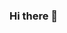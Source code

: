 ### Hi there 👋

<!--


- 🔭 I’m currently working on learning anything I can about AI/ML and how I can use it to make change in healthcare.
- 🌱 I’m currently learning neural networks and deep learning.
- 👯 I’m looking to collaborate on anything healthcare related.
- 🤔 I’m looking for help with any of the above topics.
- 💬 Ask me about anything medication related.
- 📫 How to reach me: nashbell@aol.com  www.linkedin.com/in/ashley-erin-campbell
- 😄 Pronouns: she/her
- ⚡ Fun fact: I make films and even acted in a Hallmark Movie.
-->
